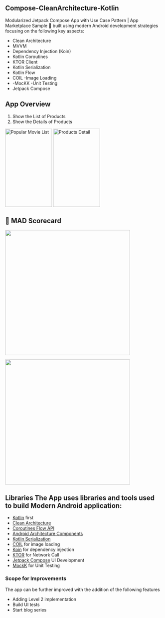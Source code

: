 ## Compose-CleanArchitecture-Kotlin

Modularized Jetpack Compose App with Use Case Pattern | App Marketplace Sample 🎉
built using modern Android development strategies focusing on the following key aspects:

- Clean Architecture
- MVVM
- Dependency Injection (Koin)
- Kotlin Coroutines
- KTOR Client
- Kotlin Serialization
- Kotlin Flow
- COIL -Image Loading
- -MocKK -Unit Testing
- Jetpack Compose

## App Overview

1. Show the List of Products </br>
2. Show the Details of Products </br>

<img alt="Popular Movie List" height="250px" width="150px" src="https://user-images.githubusercontent.com/22414106/180618391-855995cb-7e58-48f9-b208-d4268df935e9.png" > <img alt="Products Detail" height="250px" width="150px" src="https://user-images.githubusercontent.com/22414106/180618394-88bfef8e-e671-4479-bd8b-84e490ae5dff.png" > 

## 🚀 MAD Scorecard

<img src="https://user-images.githubusercontent.com/22414106/173184347-8ceefbb6-608d-44dd-8113-adff209267e5.png" width="400"></img>

<img src="https://user-images.githubusercontent.com/22414106/173184370-ec7057e9-3db1-4ed3-8a4c-14437e8f67f5.png" width="400"></img>

## Libraries The App uses libraries and tools used to build Modern Android application:

- [Kotlin](https://kotlinlang.org/) first
- [Clean Architecture](https://pub.dev/documentation/flutter_clean_architecture/latest/)
- [Coroutines Flow API](https://kotlinlang.org/docs/reference/coroutines/flow.html)
- [Android Architecture Components](https://developer.android.com/topic/libraries/architecture)
- [Kotlin Serialization](https://kotlinlang.org/docs/serialization.html)
- [COIL](https://coil-kt.github.io/coil) for image loading
- [Koin](https://insert-koin.io/) for dependency injection
- [KTOR](https://ktor.io/) for Network Call
- [Jetpack Compose](https://developer.android.com/compose) UI Development
- [MockK](https://mockk.io/) for Unit Testing

### Scope for Improvements

The app can be further improved with the addition of the following features

- Adding Level 2 implementation
- Build UI tests
- Start blog series

